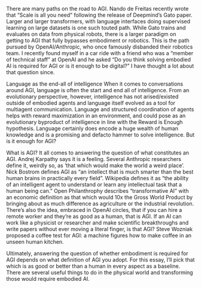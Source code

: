 There are many paths on the road to AGI. Nando de Freitas recently wrote that “Scale is all you need” following the release of Deepmind’s Gato paper. Larger and larger transformers, with language interfaces doing supervised learning on large datasets is one such touted path. While Gato trains and evaluates on data from physical robots, there is a larger paradigm on getting to AGI that fully bypasses embodiment or robotics. This is the path pursued by OpenAI/Anthropic, who once famously disbanded their robotics team. I recently found myself in a car ride with a friend who was a “member of technical staff” at OpenAI and he asked “Do you think solving embodied AI is required for AGI or is it enough to be digital?” I have thought a lot about that question since.

Language as the end-all of intelligence
When it comes to conversations around AGI, language is often the start and end all of intelligence. From an evolutionary perspective, however, intelligence has not arised/existed outside of embodied agents and language itself evolved as a tool for multiagent communication. Language and structured coordination of agents helps with reward maximization in an environment, and could pose as an evolutionary byproduct of intelligence in line with the Reward is Enough hypothesis. Language certainly does encode a huge wealth of human knowledge and is a promising and defacto hammer to solve intelligence. But is it enough for AGI?

What is AGI?
It all comes to answering the question of what constitutes an AGI. Andrej Karpathy says it is a feeling. Several Anthropic researchers define it, weirdly so, as ‘that which would make the world a weird place’. Nick Bostrom defines AGI as “an intellect that is much smarter than the best human brains in practically every field”. Wikipedia defines it as “the ability of an intelligent agent to understand or learn any intellectual task that a human being can.” Open Philanthrophy describes “transformative AI” with an economic definition as that which would 10x the Gross World Product by bringing about as much difference as agriculture or the industrial revolution. There’s also the idea, embraced in OpenAI circles, that if you can hire a remote worker and they’re as good as a human, that is AGI. If an AI can work like a physicist or researcher and make scientific breakthroughs and write papers without ever moving a literal finger, is that AGI? Steve Wozniak proposed a coffee test for AGI: a machine figures how to make coffee in an unseen human kitchen.

Ultimately, answering the question of whether embodiment is required for AGI depends on what definition of AGI you adopt. For this essay, I’ll pick that which is as good or better than a human in every aspect as a baseline. There are several useful things to do in the physical world and transforming those would require embodied AI.
